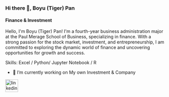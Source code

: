 ### Hi there 👋, Boyu (Tiger) Pan
#### Finance & Investment
Hello, I'm Boyu (Tiger) Pan! I'm a fourth-year business administration major at the Paul Merage School of Business, specializing in finance. With a strong passion for the stock market, investment, and entrepreneurship, I am committed to exploring the dynamic world of finance and uncovering opportunities for growth and success.

Skills: Excel / Python/ Jupyter Notebook / R 

- 🔭 I’m currently working on My own Investment & Company 


[<img src='https://cdn.jsdelivr.net/npm/simple-icons@3.0.1/icons/linkedin.svg' alt='linkedin' height='40'>](www.linkedin.com/in/boyu-pan-1086b31bb//)  


